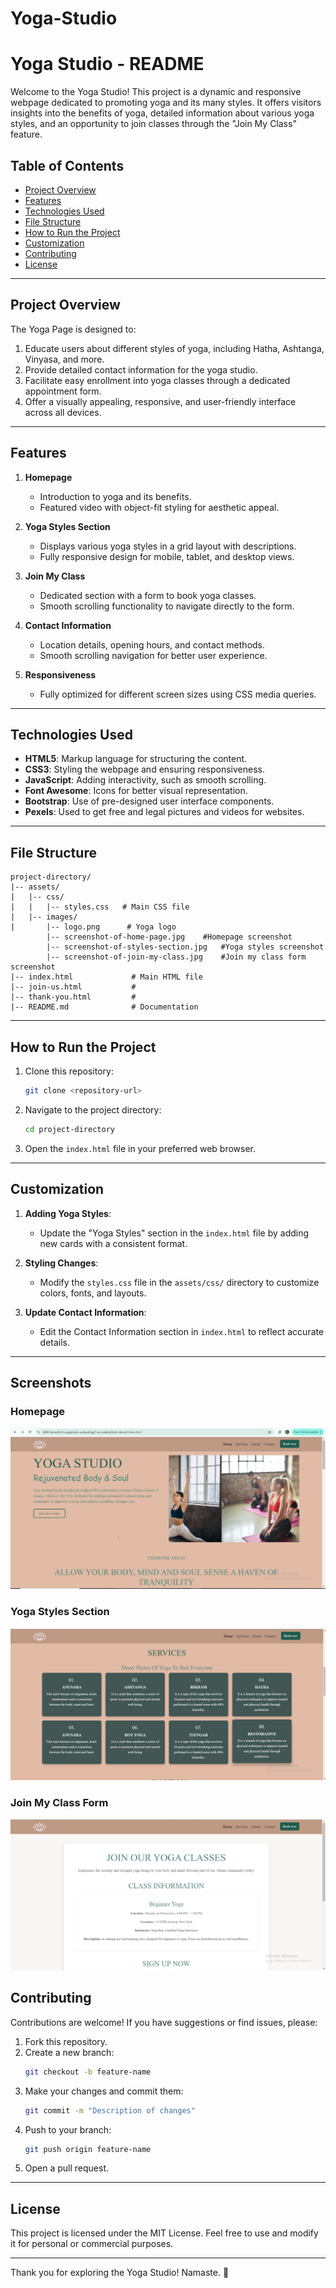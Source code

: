# Yoga-Studio

# Yoga Studio - README

Welcome to the Yoga Studio! This project is a dynamic and responsive webpage dedicated to promoting yoga and its many styles. It offers visitors insights into the benefits of yoga, detailed information about various yoga styles, and an opportunity to join classes through the "Join My Class" feature.

## Table of Contents

- [Project Overview](#project-overview)
- [Features](#features)
- [Technologies Used](#technologies-used)
- [File Structure](#file-structure)
- [How to Run the Project](#how-to-run-the-project)
- [Customization](#customization)
- [Contributing](#contributing)
- [License](#license)

---

## Project Overview

The Yoga Page is designed to:

1. Educate users about different styles of yoga, including Hatha, Ashtanga, Vinyasa, and more.
2. Provide detailed contact information for the yoga studio.
3. Facilitate easy enrollment into yoga classes through a dedicated appointment form.
4. Offer a visually appealing, responsive, and user-friendly interface across all devices.

---

## Features

1. **Homepage**

   - Introduction to yoga and its benefits.
   - Featured video with object-fit styling for aesthetic appeal.

2. **Yoga Styles Section**

   - Displays various yoga styles in a grid layout with descriptions.
   - Fully responsive design for mobile, tablet, and desktop views.

3. **Join My Class**

   - Dedicated section with a form to book yoga classes.
   - Smooth scrolling functionality to navigate directly to the form.

4. **Contact Information**

   - Location details, opening hours, and contact methods.
   - Smooth scrolling navigation for better user experience.

5. **Responsiveness**

   - Fully optimized for different screen sizes using CSS media queries.

---

## Technologies Used

- **HTML5**: Markup language for structuring the content.
- **CSS3**: Styling the webpage and ensuring responsiveness.
- **JavaScript**: Adding interactivity, such as smooth scrolling.
- **Font Awesome**: Icons for better visual representation.
- **Bootstrap**: Use of pre-designed user interface components.
- **Pexels**: Used to get free and legal pictures and videos for websites.

---

## File Structure

```
project-directory/
|-- assets/
|   |-- css/
|   |   |-- styles.css   # Main CSS file
|   |-- images/
|       |-- logo.png      # Yoga logo
        |-- screenshot-of-home-page.jpg    #Homepage screenshot
        |-- screenshot-of-styles-section.jpg   #Yoga styles screenshot
        |-- screenshot-of-join-my-class.jpg    #Join my class form screenshot
|-- index.html             # Main HTML file
|-- join-us.html           # 
|-- thank-you.html         # 
|-- README.md              # Documentation
```

---

## How to Run the Project

1. Clone this repository:

   ```bash
   git clone <repository-url>
   ```

2. Navigate to the project directory:

   ```bash
   cd project-directory
   ```

3. Open the `index.html` file in your preferred web browser.

---

## Customization

1. **Adding Yoga Styles**:

   - Update the "Yoga Styles" section in the `index.html` file by adding new cards with a consistent format.

2. **Styling Changes**:

   - Modify the `styles.css` file in the `assets/css/` directory to customize colors, fonts, and layouts.

3. **Update Contact Information**:

   - Edit the Contact Information section in `index.html` to reflect accurate details.

---

## Screenshots 

### Homepage
![Homepage Screenshot](assets/images/screenshot-of-home-page.jpg)

### Yoga Styles Section
![Yoga Styles Screenshot](assets/images/screenshot-of-yoga-styles.jpg)

### Join My Class Form
![Join My Class Screenshot](assets/images/screenshot-of-join-my-class.jpg)

## Contributing

Contributions are welcome! If you have suggestions or find issues, please:

1. Fork this repository.
2. Create a new branch:
   ```bash
   git checkout -b feature-name
   ```
3. Make your changes and commit them:
   ```bash
   git commit -m "Description of changes"
   ```
4. Push to your branch:
   ```bash
   git push origin feature-name
   ```
5. Open a pull request.

---

## License

This project is licensed under the MIT License. Feel free to use and modify it for personal or commercial purposes.

---

Thank you for exploring the Yoga Studio! Namaste. 🙏

